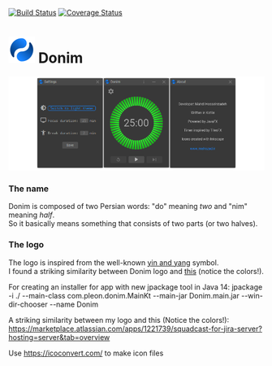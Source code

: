 [![Build Status](https://travis-ci.org/mahozad/donim.svg?branch=master)][3]
[![Coverage Status](https://coveralls.io/repos/github/mahozad/donim/badge.svg?branch=master)][4]

# ![logo](logo-animated.svg) Donim

![Main screen](screenshot/main-screen.png)

### The name
Donim is composed of two Persian words: "do" meaning *two* and "nim" meaning *half*.  
So it basically means something that consists of two parts (or two halves).

### The logo
The logo is inspired from the well-known [yin and yang][1] symbol.  
I found a striking similarity between Donim logo and [this][2] (notice the colors!).

For creating an installer for app with new jpackage tool in Java 14:
jpackage -i ./ --main-class com.pleon.donim.MainKt --main-jar Donim.main.jar --win-dir-chooser --name Donim

A striking similarity between my logo and this (Notice the colors!):
https://marketplace.atlassian.com/apps/1221739/squadcast-for-jira-server?hosting=server&tab=overview


Use https://icoconvert.com/ to make icon files

[1]: https://en.wikipedia.org/wiki/Yin_and_yang
[2]: https://marketplace.atlassian.com/apps/1221739/squadcast-for-jira-server?hosting=server&tab=overview
[3]: https://travis-ci.org/mahozad/donim
[4]: https://coveralls.io/github/mahozad/donim?branch=master
